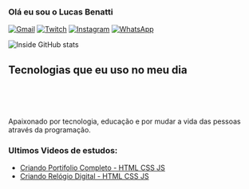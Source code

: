 ### Olá eu sou o Lucas Benatti 

[![Gmail](https://img.shields.io/badge/Gmail-D14836?style=for-the-badge&logo=gmail&logoColor=white)](https//www.instagram.com/benatti_sktv)
[![Twitch](https://img.shields.io/badge/Twitch-9146FF?style=for-the-badge&logo=twitch&logoColor=white)](https//www.twitch.tv/benatti_sktv)
[![Instagram](https://img.shields.io/badge/Instagram-E4405F?style=for-the-badge&logo=instagram&logoColor=white)](https//www.instagram.com/benatti_sktv)
[![WhatsApp](https://img.shields.io/badge/WhatsApp-25D366?style=for-the-badge&logo=whatsapp&logoColor=white)](https://wa.link/i1lo9b)


![Inside GitHub stats](https://github-readme-stats.vercel.app/api?username=InsideDevJunior&show_icons=true&theme=dracula)

## Tecnologias que eu uso no meu dia

<div style="display: inline_block"><br/>
<img align="center" src="https://img.shields.io/badge/HTML5-E34F26?style=for-the-badge&logo=html5&logoColor=white" alt="">
<img align="center" src="https://img.shields.io/badge/CSS3-1572B6?style=for-the-badge&logo=css3&logoColor=white" alt="">
<img align="center" src="https://img.shields.io/badge/JavaScript-323330?style=for-the-badge&logo=javascript&logoColor=F7DF1E" alt="">
</div><br/>

Apaixonado por tecnologia, educação e por mudar a vida das pessoas através da programação.

### Ultimos Videos de estudos:

- [Criando Portifolio Completo - HTML CSS JS ](https://www.youtube.com/watch?v=bu4YaTeVVg8&t=773s   )<br/>
- [Criando Relógio Digital - HTML CSS JS](https://www.youtube.com/watch?v=GK0ok3ZCXwM)<br/>






